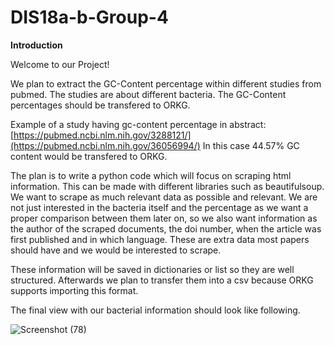 # DIS18a-b-Group-4

**Introduction**

Welcome to our Project!

We plan to extract the GC-Content percentage within different studies from pubmed. The studies are about different bacteria. The GC-Content percentages should be transfered to ORKG.

Example of a study having gc-content percentage in abstract: [https://pubmed.ncbi.nlm.nih.gov/3288121/](https://pubmed.ncbi.nlm.nih.gov/36056994/)
In this case 44.57% GC content would be transfered to ORKG.

The plan is to write a python code which will focus on scraping html information. This can be made with different libraries such as beautifulsoup. We want to scrape as much relevant data as possible and relevant. We are not just interested in the bacteria itself and the percentage as we want a proper comparison between them later on, so we also want information as the author of the scraped documents, the doi number, when the article was first published and in which language. These are extra data most papers should have and we would be interested to scrape.

These information will be saved in dictionaries or list so they are well structured. Afterwards we plan to transfer them into a csv because ORKG supports importing this format.

The final view with our bacterial information should look like following.


![Screenshot (78)](https://user-images.githubusercontent.com/92676445/211535772-5914cef3-9a17-4fe9-b126-e0866422b9b6.png)
